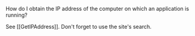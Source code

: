 

How do I obtain the IP address of the computer on which an application is running?

See [[GetIPAddress]]. Don't forget to use the site's search.